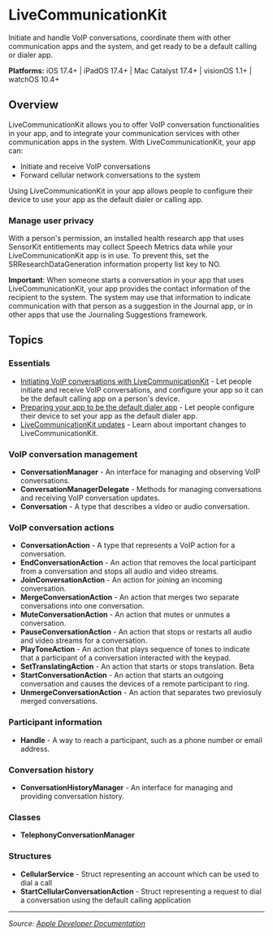 # LiveCommunicationKit

Initiate and handle VoIP conversations, coordinate them with other communication apps and the system, and get ready to be a default calling or dialer app.

**Platforms:** iOS 17.4+ | iPadOS 17.4+ | Mac Catalyst 17.4+ | visionOS 1.1+ | watchOS 10.4+

## Overview

LiveCommunicationKit allows you to offer VoIP conversation functionalities in your app, and to integrate your communication services with other communication apps in the system. With LiveCommunicationKit, your app can:

- Initiate and receive VoIP conversations
- Forward cellular network conversations to the system

Using LiveCommunicationKit in your app allows people to configure their device to use your app as the default dialer or calling app.

### Manage user privacy

With a person's permission, an installed health research app that uses SensorKit entitlements may collect Speech Metrics data while your LiveCommunicationKit app is in use. To prevent this, set the SRResearchDataGeneration information property list key to NO.

**Important**: When someone starts a conversation in your app that uses LiveCommunicationKit, your app provides the contact information of the recipient to the system. The system may use that information to indicate communication with that person as a suggestion in the Journal app, or in other apps that use the Journaling Suggestions framework.

## Topics

### Essentials
- [Initiating VoIP conversations with LiveCommunicationKit](https://developer.apple.com/documentation/livecommunicationkit/initiating_voip_conversations_with_livecommunicationkit) - Let people initiate and receive VoIP conversations, and configure your app so it can be the default calling app on a person's device.
- [Preparing your app to be the default dialer app](https://developer.apple.com/documentation/livecommunicationkit/preparing_your_app_to_be_the_default_dialer_app) - Let people configure their device to set your app as the default dialer app.
- [LiveCommunicationKit updates](https://developer.apple.com/documentation/livecommunicationkit/livecommunicationkit_updates) - Learn about important changes to LiveCommunicationKit.

### VoIP conversation management
- **ConversationManager** - An interface for managing and observing VoIP conversations.
- **ConversationManagerDelegate** - Methods for managing conversations and receiving VoIP conversation updates.
- **Conversation** - A type that describes a video or audio conversation.

### VoIP conversation actions
- **ConversationAction** - A type that represents a VoIP action for a conversation.
- **EndConversationAction** - An action that removes the local participant from a conversation and stops all audio and video streams.
- **JoinConversationAction** - An action for joining an incoming conversation.
- **MergeConversationAction** - An action that merges two separate conversations into one conversation.
- **MuteConversationAction** - An action that mutes or unmutes a conversation.
- **PauseConversationAction** - An action that stops or restarts all audio and video streams for a conversation.
- **PlayToneAction** - An action that plays sequence of tones to indicate that a participant of a conversation interacted with the keypad.
- **SetTranslatingAction** - An action that starts or stops translation. Beta
- **StartConversationAction** - An action that starts an outgoing conversation and causes the devices of a remote participant to ring.
- **UnmergeConversationAction** - An action that separates two previosuly merged conversations.

### Participant information
- **Handle** - A way to reach a participant, such as a phone number or email address.

### Conversation history
- **ConversationHistoryManager** - An interface for managing and providing conversation history.

### Classes
- **TelephonyConversationManager**

### Structures
- **CellularService** - Struct representing an account which can be used to dial a call
- **StartCellularConversationAction** - Struct representing a request to dial a conversation using the default calling application

---

*Source: [Apple Developer Documentation](https://developer.apple.com/documentation/LiveCommunicationKit)*